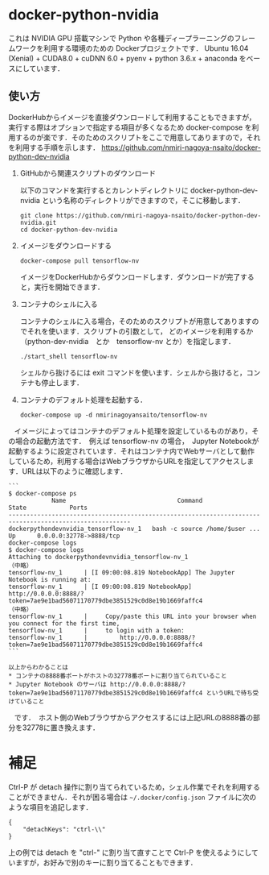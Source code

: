 # docker-python-nvidia

これは NVIDIA GPU 搭載マシンで Python や各種ディープラーニングのフレームワークを利用する環境のための Dockerプロジェクトです．
Ubuntu 16.04 (Xenial) + CUDA8.0 + cuDNN 6.0 + pyenv + python 3.6.x + anaconda をベースにしています．

## 使い方

DockerHubからイメージを直接ダウンロードして利用することもできますが，実行する際はオプションで指定する項目が多くなるため docker-compose を利用するのが楽です．そのためのスクリプトをここで用意してありますので，それを利用する手順を示します．
https://github.com/nmiri-nagoya-nsaito/docker-python-dev-nvidia

1. GitHubから関連スクリプトのダウンロード

   以下のコマンドを実行するとカレントディレクトリに docker-python-dev-nvidia という名称のディレクトリができますので，そこに移動します．

    ```
    git clone https://github.com/nmiri-nagoya-nsaito/docker-python-dev-nvidia.git
    cd docker-python-dev-nvidia
    ```

1. イメージをダウンロードする

    ```
    docker-compose pull tensorflow-nv
    ```
    
    イメージをDockerHubからダウンロードします．ダウンロードが完了すると，実行を開始できます．

1. コンテナのシェルに入る

    コンテナのシェルに入る場合，そのためのスクリプトが用意してありますのでそれを使います．スクリプトの引数として， どのイメージを利用するか（python-dev-nvidia　とか　tensorflow-nv とか）を指定します．

    ```
    ./start_shell tensorflow-nv
    ```
    
    シェルから抜けるには exit コマンドを使います．シェルから抜けると，コンテナも停止します．

1. コンテナのデフォルト処理を起動する．

    ```
    docker-compose up -d nmirinagoyansaito/tensorflow-nv
    ```

    イメージによってはコンテナのデフォルト処理を設定しているものがあり，その場合の起動方法です．　例えば tensorflow-nv の場合，　Jupyter Notebookが起動するように設定されています．それはコンテナ内でWebサーバとして動作しているため，利用する場合はWebブラウザからURLを指定してアクセスします．URLは以下のように確認します．

    ```
    $ docker-compose ps
                Name                               Command               State            Ports         
    --------------------------------------------------------------------------------------------------------
    dockerpythondevnvidia_tensorflow-nv_1   bash -c source /home/$user ...   Up      0.0.0.0:32778->8888/tcp
    docker-compose logs
    $ docker-compose logs
    Attaching to dockerpythondevnvidia_tensorflow-nv_1
    （中略）
    tensorflow-nv_1      | [I 09:00:08.819 NotebookApp] The Jupyter Notebook is running at:
    tensorflow-nv_1      | [I 09:00:08.819 NotebookApp] http://0.0.0.0:8888/?   token=7ae9e1bad56071170779dbe3851529c0d8e19b1669faffc4
    （中略）
    tensorflow-nv_1      |     Copy/paste this URL into your browser when you connect for the first time,
    tensorflow-nv_1      |     to login with a token:
    tensorflow-nv_1      |         http://0.0.0.0:8888/?token=7ae9e1bad56071170779dbe3851529c0d8e19b1669faffc4
    ```

    以上からわかることは
    * コンテナの8888番ポートがホストの32778番ポートに割り当てられていること
    * Jupyter Notebook のサーバは http://0.0.0.0:8888/?token=7ae9e1bad56071170779dbe3851529c0d8e19b1669faffc4 というURLで待ち受けていること
    です．　ホスト側のWebブラウザからアクセスするには上記URLの8888番の部分を32778に置き換えます．


# 補足

Ctrl-P が detach 操作に割り当てられているため，シェル作業でそれを利用することができません．それが困る場合は ```~/.docker/config.json``` ファイルに次のような項目を追記します．

```
{
	"detachKeys": "ctrl-\\"
}
```
上の例では detach を "ctrl-\" に割り当て直すことで Ctrl-P を使えるようにしていますが，お好みで別のキーに割り当てることもできます．
